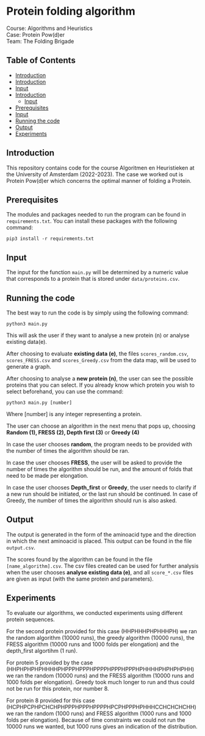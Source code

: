 # Protein folding algorithm

Course: Algorithms and Heuristics  
Case: Protein Pow(d)er  
Team: The Folding Brigade  

## Table of Contents
  - [Introduction](#introduction)
  - [Introduction](#introduction)
  - [Input](#input)
- [Introduction](#introduction)
  - [Input](#input)
- [Prerequisites](#prerequisites)
- [Input](#input)
- [Running the code](#running-the-code)
- [Output](#output)
- [Experiments](#experiments)


## Introduction
This repository contains code for the course Algoritmen en Heuristieken at the University of Amsterdam (2022-2023).
The case we worked out is Protein Pow(d)er which concerns the optimal manner of folding a Protein.

## Prerequisites
The modules and packages needed to run the program can be found in `requirements.txt`.
You can install these packages with the following command:
```
pip3 install -r requirements.txt
```

## Input
The input for the function `main.py` will be determined by a numeric value that corresponds to a protein that is stored under `data/proteins.csv`.

## Running the code
The best way to run the code is by simply using the following command:
```
python3 main.py
```
This will ask the user if they want to analyse a new protein (n) or analyse existing data(e).

After choosing to evaluate **existing data (e)**, the files `scores_random.csv`, `scores_FRESS.csv` and `scores_Greedy.csv` from the data map, will be used to generate a graph. 

After choosing to analyse a **new protein (n)**, the user can see the possible proteins that you can select. If you already know which protein you wish to select beforehand, you can use the command:
```
python3 main.py [number]
```
Where [number] is any integer representing a protein.

The user can choose an algorithm in the next menu that pops up, choosing **Random (1), FRESS (2), Depth first (3)** or **Greedy (4)**

In case the user chooses **random**, the program needs to be provided with the number of times the algorithm should be ran.

In case the user chooses **FRESS**, the user will be asked to provide the number of times the algorithm should be run, and the amount of folds that need to be made per elongation. 

In case the user chooses **Depth_first** or **Greedy**, the user needs to clarify if a new run should be initiated, or the last run should be continued. In case of Greedy, the number of times the algorithm should run is also asked. 

## Output
The output is generated in the form of the aminoacid type and the direction in which the next aminoacid is placed. This output can be found in the file `output.csv`. 

The scores found by the algorithm can be found in the file `[name_algorithm].csv`. The csv files created can be used for further analysis when the user chooses **analyse existing data (e)**, and all `score_*.csv` files are given as input (with the same protein and parameters). 

## Experiments 
To evaluate our algorithms, we conducted experiments using different protein sequences.

For the second protein provided for this case (HHPHHHPHPHHHPH) we ran the random algorithm (10000 runs), the greedy algorithm (10000 runs), the FRESS algorithm (10000 runs and 1000 folds per elongation) and the depth_first algortihm (1 run).

For protein 5 provided by the case (HHPHPHPHPHHHHPHPPPHPPPHPPPPHPPPHPPPHPHHHHPHPHPHPHH) we ran the random (10000 runs) and the FRESS algorithm (10000 runs and 1000 folds per elongation). Greedy took much longer to run and thus could not be run for this protein, nor number 8.

For protein 8 provided for this case (HCPHPCPHPCHCHPHPPPHPPPHPPPPHPCPHPPPHPHHHCCHCHCHCHH) we ran the random (1000 runs) and FRESS algorithm (1000 runs and 1000 folds per elongation). Because of time constraints we could not run the 10000 runs we wanted, but 1000 runs gives an indication of the distribution. 
